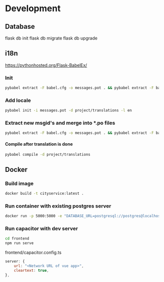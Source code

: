 # Development

## Database

flask db init
flask db migrate
flask db upgrade

## i18n

<https://pythonhosted.org/Flask-BabelEx/>

### Init

```sh
pybabel extract -F babel.cfg -o messages.pot . && pybabel extract -F babel.cfg -k lazy_gettext -o messages.pot . && pybabel init -i messages.pot -d project/translations -l de
```

### Add locale

```sh
pybabel init -i messages.pot -d project/translations -l en
```

### Extract new msgid's and merge into \*.po files

```sh
pybabel extract -F babel.cfg -o messages.pot . && pybabel extract -F babel.cfg -k lazy_gettext -o messages.pot . && pybabel update -N -i messages.pot -d project/translations
```

#### Compile after translation is done

```sh
pybabel compile -d project/translations
```

## Docker

### Build image

```sh
docker build -t cityservice:latest .
```

### Run container with existing postgres server

```sh
docker run -p 5000:5000 -e "DATABASE_URL=postgresql://postgres@localhost/cityservice" "cityservice:latest"
```

### Run capacitor with dev server

```sh
cd frontend
npm run serve
```

frontend/capacitor.config.ts

```js
server: {
    url: "<Network URL of vue app>",
    cleartext: true,
},
```
